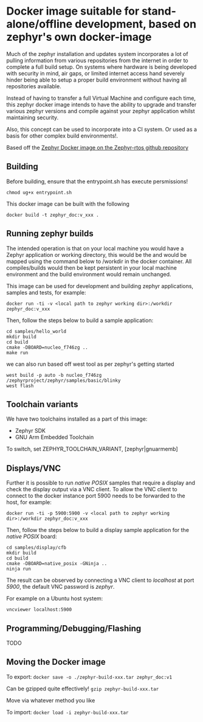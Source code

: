 # Docker image suitable for stand-alone/offline development, based on zephyr's own docker-image

Much of the zephyr installation and updates system incorporates a lot of pulling information 
from various repositories from the internet in order to complete a full build setup. 
On systems where hardware is being developed with security in mind, air gaps, or limited 
internet access hand severely hinder being able to setup a proper build environment without 
having all repositories available.

Instead of having to transfer a full Virtual Machine and configure each time, this zephyr docker 
image intends to have the ability to upgrade and transfer various zephyr versions and compile
against your zephyr application whilst maintaining security.

Also, this concept can be used to incorporate into a CI system. Or used as a basis for other
complex build environments!.

Based off the [Zephyr Docker image on the Zephyr-rtos github repository](https://github.com/zephyrproject-rtos/docker-image)

## Building
Before building, ensure that the entrypoint.sh has execute persmissions!

```chmod ug+x entrypoint.sh```

This docker image can be built with the following

```
docker build -t zephyr_doc:v_xxx .
```

## Running zephyr builds
The intended operation is that on your local machine you would have a Zephyr application or working directory,
this would be the <local path to zephyr working dir> and would be mapped using the command below 
to /workdir in the docker container. All compiles/builds would then be kept persistent in your local
machine environment and the build environment would remain unchanged.

This image can be used for development and building zephyr applications, samples and tests,
for example:

```
docker run -ti -v <local path to zephyr working dir>:/workdir zephyr_doc:v_xxx
```

Then, follow the steps below to build a sample application:

```
cd samples/hello_world
mkdir build
cd build
cmake -DBOARD=nucleo_f746zg ..
make run
```

we can also run based off west tool as per zephyr's getting started

```
west build -p auto -b nucleo_f746zg /zephyrproject/zephyr/samples/basic/blinky
west flash
```

## Toolchain variants

We have two toolchains installed as a part of this image:
- Zephyr SDK
- GNU Arm Embedded Toolchain

To switch, set ZEPHYR_TOOLCHAIN_VARIANT, [zephyr|gnuarmemb]

## Displays/VNC

Further it is possible to run _native POSIX_ samples that require a display
and check the display output via a VNC client. To allow the VNC client to
connect to the docker instance port 5900 needs to be forwarded to the host,
for example:

```
docker run -ti -p 5900:5900 -v <local path to zephyr working dir>:/workdir zephyr_doc:v_xxx
```

Then, follow the steps below to build a display sample application for the
_native POSIX_ board:

```
cd samples/display/cfb
mkdir build
cd build
cmake -DBOARD=native_posix -GNinja ..
ninja run
```

The result can be observed by connecting a VNC client to _localhost_ at port
_5900_, the default VNC password is _zephyr_.

For example on a Ubuntu host system:

```
vncviewer localhost:5900
```

## Programming/Debugging/Flashing

TODO

## Moving the Docker image

To export:
```docker save -o ./zephyr-build-xxx.tar zephyr_doc:v1```

Can be gzipped quite effectively!
```gzip zephyr-build-xxx.tar```

Move via whatever method you like

To import:
```docker load -i zephyr-build-xxx.tar```

